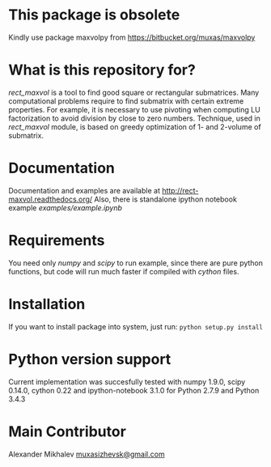 # This package is obsolete

Kindly use package maxvolpy from https://bitbucket.org/muxas/maxvolpy

# What is this repository for?

*rect_maxvol* is a tool to find good square or rectangular submatrices.
Many computational problems require to find submatrix with certain extreme properties.
For example, it is necessary to use pivoting when computing LU factorization to avoid division by close to zero numbers.
Technique, used in *rect_maxvol* module, is based on greedy optimization of 1- and 2-volume of submatrix.

# Documentation

Documentation and examples are available at http://rect-maxvol.readthedocs.org/
Also, there is standalone ipython notebook example *examples/example.ipynb*

# Requirements

You need only *numpy* and *scipy* to run example, since there are pure python functions, but code will run much faster if compiled with *cython* files.

# Installation

If you want to install package into system, just run:
`python setup.py install`

# Python version support

Current implementation was succesfully tested with numpy 1.9.0, scipy 0.14.0, cython 0.22 and ipython-notebook 3.1.0 for Python 2.7.9 and Python 3.4.3

# Main Contributor

Alexander Mikhalev <muxasizhevsk@gmail.com>